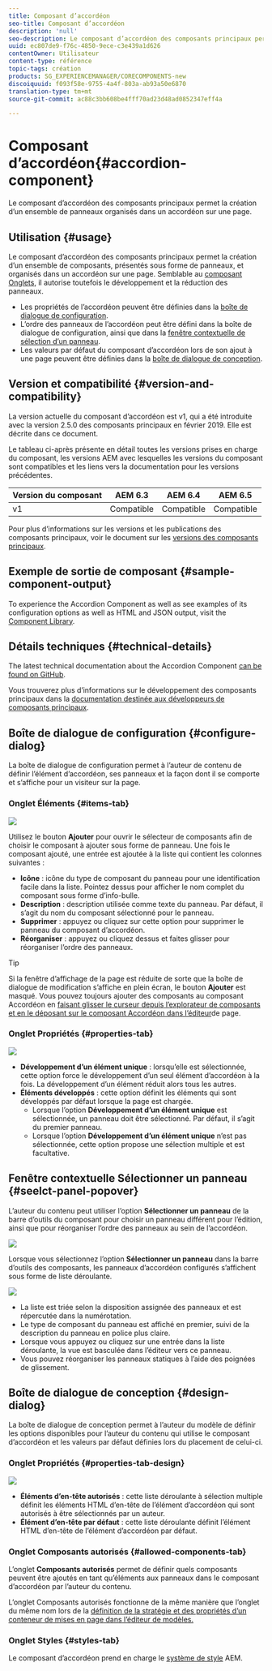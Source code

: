 ```yaml
---
title: Composant d’accordéon
seo-title: Composant d’accordéon
description: 'null'
seo-description: Le composant d’accordéon des composants principaux permet la création d’un ensemble de panneaux organisés dans un accordéon sur une page.
uuid: ec807de9-f76c-4850-9ece-c3e439a1d626
contentOwner: Utilisateur
content-type: référence
topic-tags: création
products: SG_EXPERIENCEMANAGER/CORECOMPONENTS-new
discoiquuid: f093f58e-9755-4a4f-803a-ab93a50e6870
translation-type: tm+mt
source-git-commit: ac88c3bb608be4fff70ad23d48ad0852347eff4a

---
```



# Composant d’accordéon{#accordion-component}

Le composant d’accordéon des composants principaux permet la création d’un ensemble de panneaux organisés dans un accordéon sur une page.

## Utilisation {#usage}

Le composant d’accordéon des composants principaux permet la création d’un ensemble de composants, présentés sous forme de panneaux, et organisés dans un accordéon sur une page. Semblable au [composant Onglets](tabs.md), il autorise toutefois le développement et la réduction des panneaux.

* Les propriétés de l’accordéon peuvent être définies dans la [boîte de dialogue de configuration](#configure-dialog).
* L’ordre des panneaux de l’accordéon peut être défini dans la boîte de dialogue de configuration, ainsi que dans la [fenêtre contextuelle de sélection d’un panneau](#select-planel.md).
* Les valeurs par défaut du composant d’accordéon lors de son ajout à une page peuvent être définies dans la [boîte de dialogue de conception](#design-dialog).

## Version et compatibilité {#version-and-compatibility}

La version actuelle du composant d’accordéon est v1, qui a été introduite avec la version 2.5.0 des composants principaux en février 2019. Elle est décrite dans ce document.

Le tableau ci-après présente en détail toutes les versions prises en charge du composant, les versions AEM avec lesquelles les versions du composant sont compatibles et les liens vers la documentation pour les versions précédentes.

| Version du composant | AEM 6.3 | AEM 6.4 | AEM 6.5 |
|--- |--- |--- |---|
| v1 | Compatible | Compatible | Compatible |

Pour plus d’informations sur les versions et les publications des composants principaux, voir le document sur les [versions des composants principaux](versions.md).

## Exemple de sortie de composant {#sample-component-output}

To experience the Accordion Component as well as see examples of its configuration options as well as HTML and JSON output, visit the [Component Library](http://opensource.adobe.com/aem-core-wcm-components/library/accordion.html).

## Détails techniques {#technical-details}

The latest technical documentation about the Accordion Component [can be found on GitHub](https://github.com/adobe/aem-core-wcm-components/tree/master/content/src/content/jcr_root/apps/core/wcm/components/accordion/v1/accordion).

Vous trouverez plus d’informations sur le développement des composants principaux dans la [documentation destinée aux développeurs de composants principaux](developing.md).

## Boîte de dialogue de configuration {#configure-dialog}

La boîte de dialogue de configuration permet à l’auteur de contenu de définir l’élément d’accordéon, ses panneaux et la façon dont il se comporte et s’affiche pour un visiteur sur la page.

### Onglet Éléments {#items-tab}

![](assets/screen-shot-2019-06-21-08.26.38.png)

Utilisez le bouton **Ajouter** pour ouvrir le sélecteur de composants afin de choisir le composant à ajouter sous forme de panneau. Une fois le composant ajouté, une entrée est ajoutée à la liste qui contient les colonnes suivantes :

* **Icône** : icône du type de composant du panneau pour une identification facile dans la liste. Pointez dessus pour afficher le nom complet du composant sous forme d’info-bulle.
* **Description** : description utilisée comme texte du panneau. Par défaut, il s’agit du nom du composant sélectionné pour le panneau.
* **Supprimer** : appuyez ou cliquez sur cette option pour supprimer le panneau du composant d’accordéon.
* **Réorganiser** : appuyez ou cliquez dessus et faites glisser pour réorganiser l’ordre des panneaux.

>[!TIP]
>
>Si la fenêtre d’affichage de la page est réduite de sorte que la boîte de dialogue de modification s’affiche en plein écran, le bouton **Ajouter** est masqué. Vous pouvez toujours ajouter des composants au composant Accordéon en [faisant glisser le curseur depuis l’explorateur de composants et en le déposant sur le composant Accordéon dans l’éditeur](https://helpx.adobe.com/experience-manager/6-5/sites/authoring/using/editing-content.html#InsertingaComponent)de page.

### Onglet Propriétés {#properties-tab}

![](assets/screen-shot-2019-06-21-08.26.53.png)

* **Développement d’un élément unique** : lorsqu’elle est sélectionnée, cette option force le développement d’un seul élément d’accordéon à la fois. La développement d’un élément réduit alors tous les autres.
* **Éléments développés** : cette option définit les éléments qui sont développés par défaut lorsque la page est chargée.
   * Lorsque l’option **Développement d’un élément unique** est sélectionnée, un panneau doit être sélectionné. Par défaut, il s’agit du premier panneau.
   * Lorsque l’option **Développement d’un élément unique** n’est pas sélectionnée, cette option propose une sélection multiple et est facultative.

## Fenêtre contextuelle Sélectionner un panneau {#seelct-panel-popover}

L’auteur du contenu peut utiliser l’option **Sélectionner un panneau** de la barre d’outils du composant pour choisir un panneau différent pour l’édition, ainsi que pour réorganiser l’ordre des panneaux au sein de l’accordéon.

![](assets/screen-shot-2019-06-21-08.49.36.png)

Lorsque vous sélectionnez l’option **Sélectionner un panneau** dans la barre d’outils des composants, les panneaux d’accordéon configurés s’affichent sous forme de liste déroulante.

![](assets/screen-shot-2019-06-21-08.52.14.png)

* La liste est triée selon la disposition assignée des panneaux et est répercutée dans la numérotation.
* Le type de composant du panneau est affiché en premier, suivi de la description du panneau en police plus claire.
* Lorsque vous appuyez ou cliquez sur une entrée dans la liste déroulante, la vue est basculée dans l’éditeur vers ce panneau.
* Vous pouvez réorganiser les panneaux statiques à l’aide des poignées de glissement.

## Boîte de dialogue de conception {#design-dialog}

La boîte de dialogue de conception permet à l’auteur du modèle de définir les options disponibles pour l’auteur du contenu qui utilise le composant d’accordéon et les valeurs par défaut définies lors du placement de celui-ci.

### Onglet Propriétés {#properties-tab-design}

![](assets/screen-shot-2019-06-21-08.58.11.png)

* **Éléments d’en-tête autorisés** : cette liste déroulante à sélection multiple définit les éléments HTML d’en-tête de l’élément d’accordéon qui sont autorisés à être sélectionnés par un auteur.
* **Élément d’en-tête par défaut** : cette liste déroulante définit l’élément HTML d’en-tête de l’élément d’accordéon par défaut.

### Onglet Composants autorisés {#allowed-components-tab}

L’onglet **Composants autorisés** permet de définir quels composants peuvent être ajoutés en tant qu’éléments aux panneaux dans le composant d’accordéon par l’auteur du contenu.

L’onglet Composants autorisés fonctionne de la même manière que l’onglet du même nom lors de la [définition de la stratégie et des propriétés d’un conteneur de mises en page dans l’éditeur de modèles.](https://helpx.adobe.com/experience-manager/6-5/sites/authoring/using/templates.html)

### Onglet Styles {#styles-tab}

Le composant d’accordéon prend en charge le [système de style](authoring.md#component-styling) AEM.
